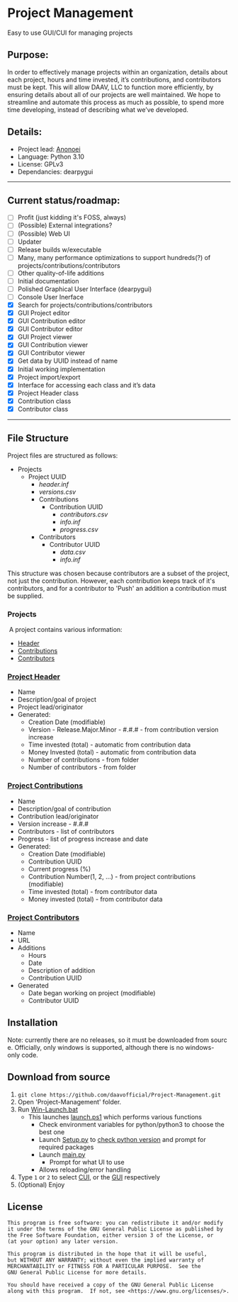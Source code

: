 # Project Management
 Easy to use GUI/CUI for managing projects

## Purpose:
In order to effectively manage projects within an organization, details about each project, hours and time invested, it’s contributions, and contributors must be kept. This will allow DAAV, LLC to function more efficiently, by ensuring details about all of our projects are well maintained. We hope to streamline and automate this process as much as possible, to spend more time developing, instead of describing what we’ve developed.

## Details:
 - Project lead: [Anonoei](https://github.com/Anonoei)
 - Language: Python 3.10
 - License: GPLv3
 - Dependancies: dearpygui

----

## Current status/roadmap:
 - [ ] Profit (just kidding it's FOSS, always)
 - [ ] (Possible) External integrations?
 - [ ] (Possible) Web UI
 - [ ] Updater
 - [ ] Release builds w/executable
 - [ ] Many, many performance optimizations to support hundreds(?) of projects/contributions/contributors
 - [ ] Other quality-of-life additions
 - [ ] Initial documentation
 - [ ] Polished Graphical User Interface (dearpygui)
 - [ ] Console User Inerface
 - [X] Search for projects/contributions/contributors
 - [X] GUI Project editor
 - [X] GUI Contribution editor
 - [X] GUI Contributor editor
 - [X] GUI Project viewer
 - [X] GUI Contribution viewer
 - [X] GUI Contributor viewer
 - [X] Get data by UUID instead of name
 - [X] Initial working implementation
 - [X] Project import/export
 - [X] Interface for accessing each class and it’s data
 - [X] Project Header class
 - [X] Contribution class
 - [X] Contributor class

----
## File Structure
Project files are structured as follows:
 - Projects
   - Project UUID
     - *header.inf*
     - *versions.csv*
     - Contributions
       - Contribution UUID
         - *contributors.csv*
         - *info.inf*
         - *progress.csv*
     - Contributors
       - Contributor UUID
         - *data.csv*
         - *info.inf*

This structure was chosen because contributors are a subset of the project, not just the contribution. However, each contribution keeps track of it's contributors, and for a contributor to 'Push' an addition a contribution must be supplied.
### Projects
 A project contains various information:
 - [Header](https://github.com/daavofficial/Project-Management/blob/main/src/objects/project.py)
 - [Contributions](https://github.com/daavofficial/Project-Management/blob/main/src/objects/contribution.py)
 - [Contributors](https://github.com/daavofficial/Project-Management/blob/main/src/objects/contributor.py)
### [Project Header](https://github.com/daavofficial/Project-Management/blob/main/src/objects/project.py)
 - Name
 - Description/goal of project
 - Project lead/originator
 - Generated:
   - Creation Date (modifiable)
   - Version - Release.Major.Minor - #.#.# - from contribution version increase
   - Time invested (total) - automatic from contribution data
   - Money Invested (total) - automatic from contribution data
   - Number of contributions - from folder
   - Number of contributors - from folder
### [Project Contributions](https://github.com/daavofficial/Project-Management/blob/main/src/objects/contribution.py)
 - Name
 - Description/goal of contribution
 - Contribution lead/originator
 - Version increase - #.#.#
 - Contributors - list of contributors
 - Progress - list of progress increase and date
 - Generated:
   - Creation Date (modifiable)
   - Contribution UUID
   - Current progress (%)
   - Contribution Number(1, 2, ...) - from project contributions (modifiable)
   - Time invested (total) - from contributor data
   - Money invested (total) - from contributor data
### [Project Contributors](https://github.com/daavofficial/Project-Management/blob/main/src/objects/contributor.py)
 - Name
 - URL
 - Additions
   - Hours
   - Date
   - Description of addition
   - Contribution UUID
 - Generated
   - Date began working on project (modifiable)
   - Contributor UUID
      
## Installation
Note: currently there are no releases, so it must be downloaded from source. Officially, only windows is supported, although there is no windows-only code.

## Download from source
 1. `git clone https://github.com/daavofficial/Project-Management.git`
 3. Open 'Project-Management' folder.
 4. Run [Win-Launch.bat](https://github.com/daavofficial/Project-Management/blob/main/Win-Launch.bat)
    - This launches [launch.ps1](https://github.com/daavofficial/Project-Management/blob/main/src/launch/launch.ps1) which performs various functions
      - Check environment variables for python/python3 to choose the best one
      - Launch [Setup.py](https://github.com/daavofficial/Project-Management/blob/main/src/setup/Setup.py) to [check python version](https://github.com/daavofficial/Project-Management/blob/main/src/setup/SetupPython.py) and prompt for required packages
      - Launch [main.py](https://github.com/daavofficial/Project-Management/blob/main/src/main.py)
        - Prompt for what UI to use 
      - Allows reloading/error handling
 5. Type `1` or `2` to select [CUI](https://github.com/daavofficial/Project-Management/blob/main/src/cui/cui.py), or the [GUI](https://github.com/daavofficial/Project-Management/blob/main/src/gui/gui.py) respectively
 6. (Optional) Enjoy

## License
    This program is free software: you can redistribute it and/or modify
    it under the terms of the GNU General Public License as published by
    the Free Software Foundation, either version 3 of the License, or
    (at your option) any later version.

    This program is distributed in the hope that it will be useful,
    but WITHOUT ANY WARRANTY; without even the implied warranty of
    MERCHANTABILITY or FITNESS FOR A PARTICULAR PURPOSE.  See the
    GNU General Public License for more details.

    You should have received a copy of the GNU General Public License
    along with this program.  If not, see <https://www.gnu.org/licenses/>.
